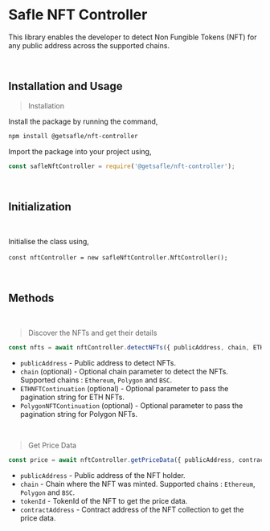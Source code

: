 # **Safle NFT Controller**

This library enables the developer to detect Non Fungible Tokens (NFT) for any public address across the supported chains.

<br>

## **Installation and Usage**

> Installation

Install the package by running the command,

```sh
npm install @getsafle/nft-controller
```

Import the package into your project using,

```js
const safleNftController = require('@getsafle/nft-controller');
```

<br>

## Initialization

<br>

Initialise the class using,

`const nftController = new safleNftController.NftController();` 

<br>

## Methods

<br>

> Discover the NFTs and get their details

```js
const nfts = await nftController.detectNFTs({ publicAddress, chain, ETHNFTContinuation, PolygonNFTContinuation });
```

* `publicAddress` - Public address to detect NFTs.
* `chain` (optional) - Optional chain parameter to detect the NFTs. Supported chains : `Ethereum`, `Polygon` and `BSC`.
* `ETHNFTContinuation` (optional) - Optional parameter to pass the pagination string for ETH NFTs.
* `PolygonNFTContinuation` (optional) - Optional parameter to pass the pagination string for Polygon NFTs.

<br>

> Get Price Data

```js
const price = await nftController.getPriceData({ publicAddress, contractAddress, tokenId, chain });
```

* `publicAddress` - Public address of the NFT holder.
* `chain` - Chain where the NFT was minted. Supported chains : `Ethereum`, `Polygon` and `BSC`.
* `tokenId` - TokenId of the NFT to get the price data.
* `contractAddress` - Contract address of the NFT collection to get the price data.
